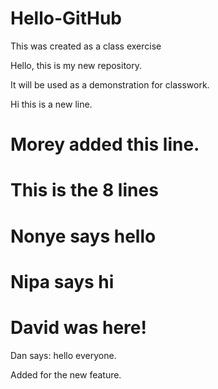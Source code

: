 # Hello-GitHub
This was created as a class exercise

Hello, this is my new repository.

It will be used as a demonstration for classwork.

Hi this is a new line.


Morey added this line.
=======
This is the 8 lines
=======

Nonye says hello
=======
Nipa says hi
=======

David was here!
=======
Dan says: hello everyone.

Added for the new feature.
